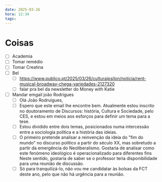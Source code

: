 ```yaml
---
date: 2025-03-26
hora: 12:34
tags:
---
```





# Coisas
- [ ] Academia
- [ ] Tomar remédio
- [ ] Tomar Creatina
- [ ] Bel 
	- [ ] https://www.publico.pt/2025/03/26/culturaipsilon/noticia/rent-musical-broadway-chega-variedades-2127320
	- [ ] falar pra bel da newsletter do Money with Katie 
 - [ ] Mandar emgail joão Rodrigues
	 - [ ] Olá João Rodruigues, 
	 - [ ] Espero que este email lhe encontre bem. Atualmente estou inscrito no doutoramento de Discursos: história, Cultura e Sociedade, pelo CES, e estou em meios aos esforços para definir um tema para a tese. 
	 - [ ] Estou dividido entre dois temas, posicionados numa intercessão entre a sociologia política e a história das ideias. 
	 - [ ] O primeiro pretende analisar a reinvenção da ideia do "fim do mundo" no discurso político a partir do século XX, mas sobretudo a partir da emergência do Neoliberalismo. Gostaria de analisar como este fenómeno ideológico é operacionalizado para diferentes fins  Neste sentido, gostaria de saber se o professor teria disponibilidade para uma reunião de discussão.
	 - [ ] Só para tranquilizá-lo, não vou me candidatar às bolsas da FCT deste ano, pelo que não há urgência para a reunião.